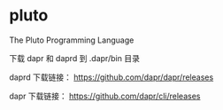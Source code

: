 # pluto
The Pluto Programming Language

下载 dapr 和 daprd 到 .dapr/bin 目录

daprd 下载链接： https://github.com/dapr/dapr/releases

dapr 下载链接： https://github.com/dapr/cli/releases